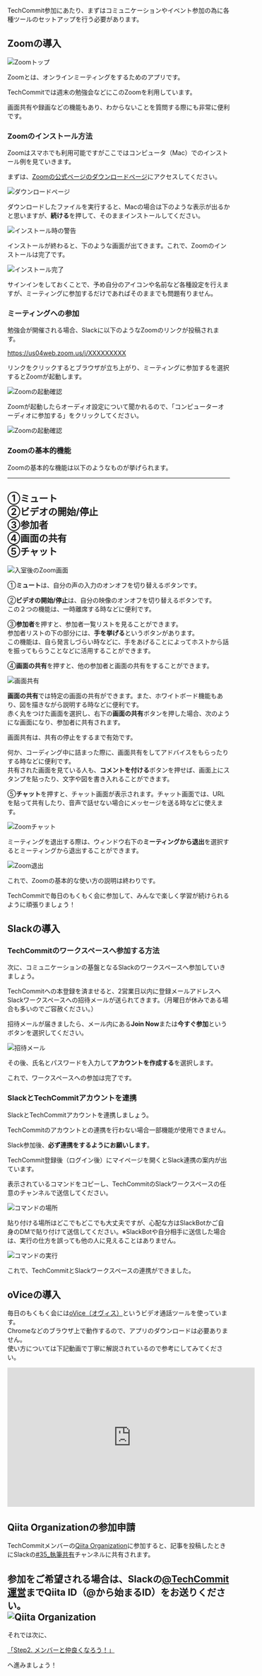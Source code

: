 TechCommit参加にあたり、まずはコミュニケーションやイベント参加の為に各種ツールのセットアップを行う必要があります。

## Zoomの導入

![Zoomトップ](/images/install-zoom/zoom-top-page.jpg)

Zoomとは、オンラインミーティングをするためのアプリです。  

TechCommitでは週末の勉強会などにこのZoomを利用しています。  

画面共有や録画などの機能もあり、わからないことを質問する際にも非常に便利です。

### Zoomのインストール方法

Zoomはスマホでも利用可能ですがここではコンピュータ（Mac）でのインストール例を見ていきます。

まずは、[Zoomの公式ページのダウンロードページ](https://zoom.us/download#client_4meeting)にアクセスしてください。  

![ダウンロードページ](/images/install-zoom/download-page.jpg)

ダウンロードしたファイルを実行すると、Macの場合は下のような表示が出るかと思いますが、**続ける**を押して、そのままインストールしてください。

![インストール時の警告](/images/install-zoom/install-warning.jpg)

インストールが終わると、下のような画面が出てきます。これで、Zoomのインストールは完了です。

![インストール完了](/images/install-zoom/finished-install.jpg)

サインインをしておくことで、予め自分のアイコンや名前など各種設定を行えますが、ミーティングに参加するだけであればそのままでも問題有りません。

### ミーティングへの参加

勉強会が開催される場合、Slackに以下のようなZoomのリンクが投稿されます。  

https://us04web.zoom.us/j/XXXXXXXXX

リンクをクリックするとブラウザが立ち上がり、ミーティングに参加するを選択するとZoomが起動します。  

![Zoomの起動確認](/images/tutorial/zoom-open.png)

Zoomが起動したらオーディオ設定について聞かれるので、「コンピューターオーディオに参加する」をクリックしてください。

![Zoomの起動確認](/images/tutorial/zoom-audioon.png)

### Zoomの基本的機能
Zoomの基本的な機能は以下のようなものが挙げられます。

---
①ミュート  
②ビデオの開始/停止  
③参加者  
④画面の共有  
⑤チャット
---

![入室後のZoom画面](/images/install-zoom/room-display.jpg)

①**ミュート**は、自分の声の入力のオンオフを切り替えるボタンです。 
 
②**ビデオの開始/停止**は、自分の映像のオンオフを切り替えるボタンです。  
この２つの機能は、一時離席する時などに便利です。

③**参加者**を押すと、参加者一覧リストを見ることができます。  
参加者リストの下の部分には、**手を挙げる**というボタンがあります。  
この機能は、自ら発言しづらい時などに、手をあげることによってホストから話を振ってもらうことなどに活用することができます。

④**画面の共有**を押すと、他の参加者と画面の共有をすることができます。 

![画面共有](/images/install-zoom/share-display.jpg)

**画面の共有**では特定の画面の共有ができます。また、ホワイトボード機能もあり、図を描きながら説明する時などに便利です。  
赤く丸をつけた画面を選択し、右下の**画面の共有**ボタンを押した場合、次のようにな画面になり、参加者に共有されます。

画面共有は、共有の停止をするまで有効です。

何か、コーディング中に詰まった際に、画面共有をしてアドバイスをもらったりする時などに便利です。  
共有された画面を見ている人も、**コメントを付ける**ボタンを押せば、画面上にスタンプを貼ったり、文字や図を書き入れることができます。

⑤**チャット**を押すと、チャット画面が表示されます。チャット画面では、URLを貼って共有したり、音声で話せない場合にメッセージを送る時などに使えます。

![Zoomチャット](/images/install-zoom/chat.jpg)

ミーティングを退出する際は、ウィンドウ右下の**ミーティングから退出**を選択するとミーティングから退出することができます。

![Zoom退出](/images/install-zoom/leave-room.jpg)

これで、Zoomの基本的な使い方の説明は終わりです。  

TechCommitで毎日のもくもく会に参加して、みんなで楽しく学習が続けられるように頑張りましょう！

## Slackの導入

### TechCommitのワークスペースへ参加する方法

次に、コミュニケーションの基盤となるSlackのワークスペースへ参加していきましょう。

TechCommitへの本登録を済ませると、2営業日以内に登録メールアドレスへSlackワークスペースへの招待メールが送られてきます。（月曜日が休みである場合も多いのでご容赦ください。）

招待メールが届きましたら、メール内にある**Join Now**または**今すぐ参加**というボタンを選択してください。

![招待メール](/images/join-slack/slack-invitation-email.jpg)

その後、氏名とパスワードを入力して**アカウントを作成する**を選択します。

これで、ワークスペースへの参加は完了です。


### SlackとTechCommitアカウントを連携

SlackとTechCommitアカウントを連携しましょう。  

TechCommitのアカウントとの連携を行わない場合一部機能が使用できません。

Slack参加後、**必ず連携をするようにお願いします**。

TechCommit登録後（ログイン後）にマイページを開くとSlack連携の案内が出ています。

表示されているコマンドをコピーし、TechCommitのSlackワークスペースの任意のチャンネルで送信してください。

![コマンドの場所](/images/preparation-tool/where-command.jpg)

貼り付ける場所はどこでもどこでも大丈夫ですが、心配な方はSlackBotかご自身のDMで貼り付けて送信してください。※SlackBotや自分相手に送信した場合は、実行の仕方を誤っても他の人に見えることはありません。

![コマンドの実行](/images/preparation-tool/exec-command.jpg)

これで、TechCommitとSlackワークスペースの連携ができました。

## oViceの導入

毎日のもくもく会には[oVice（オヴィス）](https://ovice.in/ja/)というビデオ通話ツールを使っています。  
Chromeなどのブラウザ上で動作するので、アプリのダウンロードは必要ありません。  
使い方については下記動画で丁寧に解説されているので参考にしてみてください。

<iframe width="560" height="315" src="https://www.youtube.com/embed/C8r02gYDA50" title="YouTube video player" frameborder="0" allow="accelerometer; autoplay; clipboard-write; encrypted-media; gyroscope; picture-in-picture" allowfullscreen></iframe>

## Qiita Organizationの参加申請
TechCommitメンバーの[Qiita Organization](https://qiita.com/organizations/tech-commit)に参加すると、記事を投稿したときにSlackの[#35_執筆共有](https://techcommit.slack.com/archives/C016NN35GFM)チャンネルに共有されます。  

参加をご希望される場合は、Slackの[@TechCommit運営](https://techcommit.slack.com/archives/D01KCUPG8JE)までQiita ID（@から始まるID）をお送りください。  
![Qiita Organization](/images/preparation/qiita-organization.png)
---

それでは次に、

[「Step2. メンバーと仲良くなろう！」](../get-along-with-each-other)

へ進みましょう！

